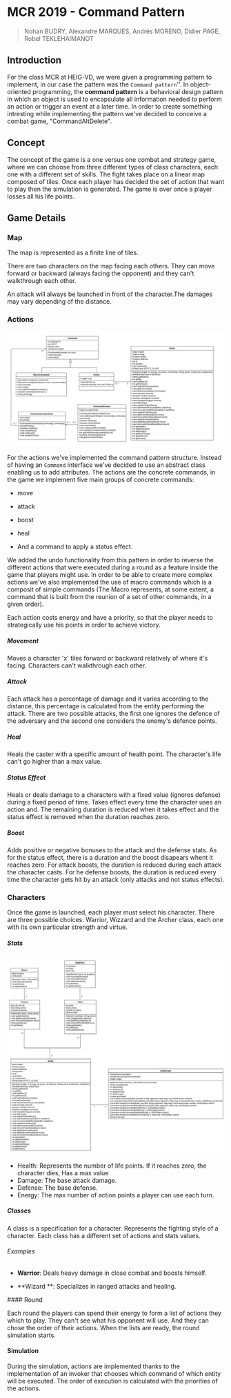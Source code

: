 # MCR 2019 - Command Pattern

> Nohan BUDRY,  Alexandre MARQUES, Andrés MORENO, Didier PAGE, Robel TEKLEHAIMANOT


## Introduction

For the class MCR at HEIG-VD, we were given a programming pattern to implement, in our case  the pattern  was  the `Command pattern`''. In object-oriented programming, the **command pattern** is a behavioral design pattern in which an object is used to encapsulate all information needed to perform an action or trigger an event at a later time. In order to create something intresting while implementing the pattern we've decided to conceive  a combat game, "CommandAltDelete". 

## Concept

The concept of the game is a one versus one combat and strategy game, where we can choose from three different types of class characters, each one with a different set of skills. The fight takes place on a linear map composed of tiles. Once each player has decided the set of action that want to play then the simulation is generated. The game is over once a player losses all his life points. 

## Game Details 
### Map

The map is represented as a finite line of tiles.

There are two characters on the map facing each others. They can move forward or backward (always facing the opponent) and they can't walkthrough each other.

An attack will always be launched in front of the character.The damages may vary depending of the distance.

### Actions

![UML_pattern](./figures/UML_pattern.png)

For the actions we've  implemented  the command pattern structure. Instead of having an `Command` interface we've decided to use an abstract class enabling us to add attributes. The actions are the concrete commands, in the game we implement five main groups of concrete commands: 

- move

- attack 

- boost

- heal

- And a command to apply a status effect. 

We added the undo functionality from this pattern in order to reverse the different actions that were executed during a round as a feature inside the game that players might use.  In order to be able to create more complex actions we've also implemented the use of macro commands which is a composit of simple commands (The Macro represents, at some extent, a command that is built from the reunion of a set of other commands, in a given order). 

Each action costs energy and have a priority, so that the player needs to strategically use his points in order to achieve victory.

##### Movement

Moves a character 'x' tiles forward or backward relatively of where it's facing. Characters can't walkthrough each other.

##### Attack

Each attack has a percentage of damage and it varies according to the distance, this percentage is calculated from the entity performing the attack. There are two possible attacks, the first one  ignores the defence of the adversary and the second one considers the enemy's defence points. 

##### Heal

Heals the caster with a specific amount of health point. The character's life can't go higher than a max value.

##### Status Effect

Heals or deals damage to a characters with a fixed value (ignores defense) during a fixed period of time. Takes effect every time the character uses an action and. The remaining duration is reduced when it takes effect and the status effect is removed when the duration reaches zero.

##### Boost

Adds positive or negative bonuses to the attack and the defense stats. As for the status effect, there is a duration and the boost disapears whent it reaches zero. For attack boosts, the duration is reduced during each attack the character casts. For he defense boosts, the duration is reduced every time the character gets hit by an attack (only attacks and not status effects).


### Characters

Once the game is launched, each player must select his character. There are three possible choices: Warrior, Wizzard and the Archer class, each one with its own particular strength and virtue. 

##### Stats

![UML_stats](./figures/UML_stats.jpeg)

- Health: Represents the number of life points. If it reaches zero, the character dies, Has a max value
- Damage: The base attack damage.
- Defense: The base defense.
- Energy: The max number of action points a player can use each turn.

##### Classes

A class is a specification for a character. Represents the fighting style of a character. Each class has a different set of actions and stats values.

###### Examples

- **Warrior**: Deals heavy damage in close combat and boosts himself.

- **Wizard **: Specializes in ranged attacks and healing.

#### Round

Each round the players can spend their energy to form a list of actions they which to play. They can't see what his opponent will use. And they can chose the order of their actions. When the lists are ready, the round simulation starts.

#### Simulation

During the simulation, actions are implemented thanks to the implementation of an invoker that chooses  which command of which entity will be executed. The order of execution is calculated  with the priorities of the actions. 

